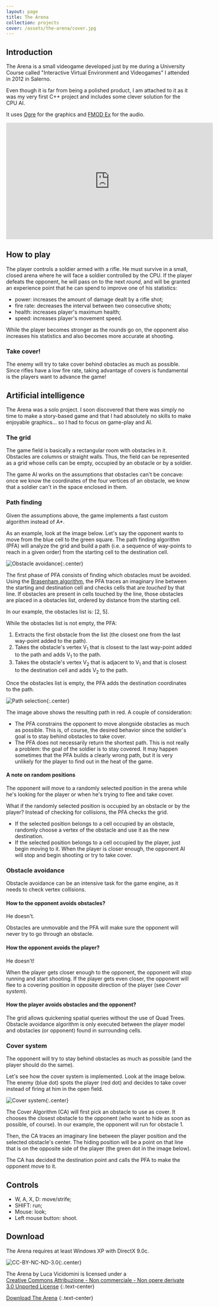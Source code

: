 ```yaml
---
layout: page
title: The Arena
collection: projects
cover: /assets/the-arena/cover.jpg
---
```


## Introduction

The Arena is a small videogame developed just by me during a University Course called "Interactive Virtual Environment and Videogames" I attended in 2012 in Salerno.

Even though it is far from being a polished product, I am attached to it as it was my very first C++ project and includes some clever solution for the CPU AI.

It uses [Ogre](https://www.ogre3d.org/) for the graphics and [FMOD Ex](https://www.fmod.com/) for the audio.

<iframe width="560" height="315" src="https://www.youtube-nocookie.com/embed/h3naxygcbi0?si=kn6iTapqUmWZ4vFw" title="YouTube video player" frameborder="0" allow="accelerometer; autoplay; clipboard-write; encrypted-media; gyroscope; picture-in-picture; web-share" referrerpolicy="strict-origin-when-cross-origin" allowfullscreen></iframe>

## How to play

The player controls a soldier armed with a rifle. He must survive in a small, closed arena where he will face a soldier controlled by the CPU. If the player defeats the opponent, he will pass on to the next *round*, and will be granted an experience point that he can spend to improve one of his statistics:

- power: increases the amount of damage dealt by a rifle shot;
- fire rate: decreases the interval between two consecutive shots;
- health: increases player's maximum health;
- speed: increases player's movement speed.

While the player becomes stronger as the rounds go on, the opponent also increases his statistics and also becomes more accurate at shooting.

### Take cover!

The enemy will try to take cover behind obstacles as much as possible. Since rifles have a low fire rate, taking advantage of covers is fundamental is the players want to advance the game!

## Artificial intelligence

The Arena was a solo project. I soon discovered that there was simply no time to make a story-based game and that I had absolutely no skills to make enjoyable graphics... so I had to focus on game-play and AI.

### The grid

The game field is basically a rectangular room with obstacles in it. Obstacles are columns or straight walls. Thus, the field can be represented as a grid whose cells can be empty, occupied by an obstacle or by a soldier.

The game AI works on the assumptions that obstacles can't be concave: once we know the coordinates of the four vertices of an obstacle, we know that a soldier can't in the space enclosed in them.

### Path finding

Given the assumptions above, the game implements a fast custom algorithm instead of A*.

As an example, look at the image below. Let's say the opponent wants to move from the blue cell to the green square. The path finding algorithm (PFA) will analyze the grid and build a path (i.e. a sequence of way-points to reach in a given order) from the starting cell to the destination cell.

![Obstacle avoidance](/assets/the-arena/obstacle-avoidance.png){:.center}

The first phase of PFA consists of finding which obstacles must be avoided. Using the [Brasenham algorithm](http://playtechs.blogspot.it/2007/03/raytracing-on-grid.html), the PFA traces an imaginary line between the starting and destination cell and checks cells that are *touched* by that line. If obstacles are present in cells touched by the line, those obstacles are placed in a obstacles list, ordered by distance from the starting cell.

In our example, the obstacles list is: [2, 5].

While the obstacles list is not empty, the PFA:

1. Extracts the first obstacle from the list (the closest one from the last way-point added to the path).
2. Takes the obstacle's vertex V<sub>1</sub> that is closest to the last way-point added to the path and adds V<sub>1</sub> to the path.
3. Takes the obstacle's vertex V<sub>2</sub> that is adjacent to V<sub>1</sub> and that is closest to the destination cell and adds V<sub>2</sub> to the path.

Once the obstacles list is empty, the PFA adds the destination coordinates to the path.

![Path selection](/assets/the-arena/path-selection.png){:.center}

The image above shows the resulting path in red. A couple of consideration:

- The PFA constrains the opponent to move alongside obstacles as much as possible. This is, of course, the desired behavior since the soldier's goal is to stay behind obstacles to take cover.
- The PFA does not necessarily return the shortest path. This is not really a problem: the goal of the soldier is to stay covered. It may happen sometimes that the PFA builds a clearly wrong path, but it is very unlikely for the player to find out in the heat of the game.

#### A note on random positions

The opponent will move to a randomly selected position in the arena while he's looking for the player or when he's trying to flee and take cover.

What if the randomly selected position is occupied by an obstacle or by the player? Instead of checking for collisions, the PFA checks the grid.

- If the selected position belongs to a cell occupied by an obstacle, randomly choose a vertex of the obstacle and use it as the new destination.
- If the selected position belongs to a cell occupied by the player, just begin moving to it. When the player is closer enough, the opponent AI will stop and begin shooting or try to take cover. 

### Obstacle avoidance

Obstacle avoidance can be an intensive task for the game engine, as it needs to check vertex collisions.

#### How to the opponent avoids obstacles?

He doesn't.

Obstacles are unmovable and the PFA will make sure the opponent will never try to go through an obstacle.

#### How the opponent avoids the player?

He doesn't!

When the player gets closer enough to the opponent, the opponent will stop running and start shooting. If the player gets even closer, the opponent will flee to a covering position in opposite direction of the player (see *Cover system*).

#### How the player avoids obstacles and the opponent?

The grid allows quickening spatial queries without the use of Quad Trees. Obstacle avoidance algorithm is only executed between the player model and obstacles (or opponent) found in surrounding cells.

### Cover system

The opponent will try to stay behind obstacles as much as possible (and the player should do the same).

Let's see how the cover system is implemented. Look at the image below. The enemy (blue dot) spots the player (red dot) and decides to take cover instead of firing at him in the open field. 

![Cover system](/assets/the-arena/cover-system.png){:.center}

The Cover Algorithm (CA) will first pick an obstacle to use as cover. It chooses the closest obstacle to the opponent (who want to hide as soon as possible, of course). In our example, the opponent will run for obstacle 1.

Then, the CA traces an imaginary line between the player position and the selected obstacle's center. The hiding position will be a point on that line that is on the opposite side of the player (the green dot in the image below).

The CA has decided the destination point and calls the PFA to make the opponent move to it.

## Controls

- W, A, X, D: move/strife;
- SHIFT: run;
- Mouse: look;
- Left mouse button: shoot.

## Download

The Arena requires at least Windows XP with DirectX 9.0c.

![CC-BY-NC-ND-3.0](/assets/cc-by-nc-nd-30-88x31.png){:.center}

The Arena by Luca Vicidomini is licensed under a \
[Creative Commons Attribuzione - Non commerciale - Non opere derivate 3.0 Unported License](http://creativecommons.org/licenses/by-nc-nd/3.0/deed.it)
{:.text-center}

[Download The Arena](https://www.dropbox.com/scl/fi/kpdicbeugdtmj64wgnb9d/TheArenaSetup.msi?rlkey=hrom2mwnidq7tiob17o8eg6os&st=gn6qq0a0&dl=0)
{:.text-center}